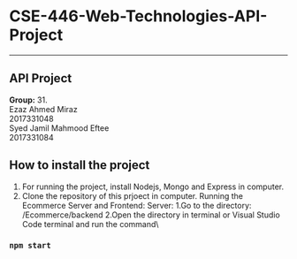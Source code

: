# CSE-446-Web-Technologies-API-Project
**********************
 API Project
 -----------------
 **Group:** 31.
 <br />
 Ezaz Ahmed Miraz<br />
       2017331048<br />
       Syed Jamil Mahmood Eftee<br />
       2017331084<br />
       
How to install the project
---------------------------
1. For running the project, install Nodejs, Mongo and Express in computer.
2. Clone the repository of this prjoect in computer.
Running the Ecommerce Server and Frontend:
Server:
1.Go to the directory: /Ecommerce/backend
2.Open the directory in terminal or Visual Studio Code terminal and run the command\
  ### `npm start`
       
